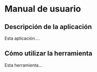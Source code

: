 # Manual de usuario

## Descripción de la aplicación

Esta aplicación....

## Cómo utilizar la herramienta

Esta herramienta...